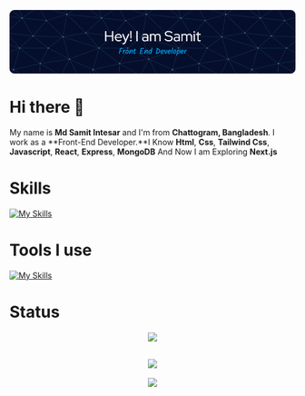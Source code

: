 ![Header](./image/github_banner.png)

# Hi there 👋


My name is **Md Samit Intesar** and I'm from **Chattogram, Bangladesh**. I work as a **Front-End Developer.**I Know **Html**, **Css**, **Tailwind Css**, **Javascript**, **React**, **Express**, **MongoDB** And Now I am Exploring **Next.js**


# Skills

[![My Skills](https://skillicons.dev/icons?i=html,css,tailwind,js,react,express,mongodb)](https://skillicons.dev)


# Tools I use

[![My Skills](https://skillicons.dev/icons?i=vscode,figma)](https://skillicons.dev)

# Status


<div align="center">

![](http://github-profile-summary-cards.vercel.app/api/cards/profile-details?username=Saadsamit&theme=algolia)

<div style="display: inline-flex; flex-wrap: wrap;">

  <span>

![](http://github-profile-summary-cards.vercel.app/api/cards/most-commit-language?username=Saadsamit&theme=algolia)
</span>

<span>

![](http://github-profile-summary-cards.vercel.app/api/cards/stats?username=Saadsamit&theme=algolia)
</span>
</div>

</div>

